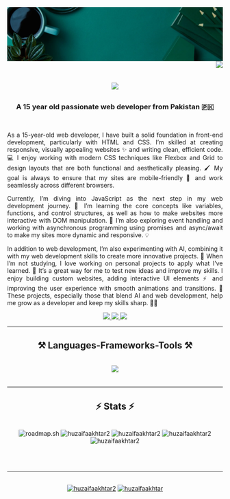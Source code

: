 <img align="center" src="Banner.jpg" />
<img align="right" src="https://visitor-badge.laobi.icu/badge?page_id=HuzaifaAkhtar2.HuzaifaAkhtar2" />

<h1 align="center">
    <img src="https://readme-typing-svg.herokuapp.com/?font=Righteous&size=35&center=true&vCenter=true&width=500&height=70&duration=4000&lines=Hi+There!+👋;+I'm+Muhammad+Huzaifa+Akhtar!;" />
</h1>

<h3 align="center">A 15 year old passionate web developer from Pakistan 🇵🇰</h3>

<br/>
<p align="justify">As a 15-year-old web developer, I have built a solid foundation in front-end development, particularly with HTML and CSS. I’m skilled at creating responsive, visually appealing websites ✨ and writing clean, efficient code. 💻 I enjoy working with modern CSS techniques like Flexbox and Grid to design layouts that are both functional and aesthetically pleasing. 🖌️ My goal is always to ensure that my sites are mobile-friendly 📱 and work seamlessly across different browsers.</p>

<p align="justify">Currently, I’m diving into JavaScript as the next step in my web development journey. 🚀 I’m learning the core concepts like variables, functions, and control structures, as well as how to make websites more interactive with DOM manipulation. 🔧 I’m also exploring event handling and working with asynchronous programming using promises and async/await to make my sites more dynamic and responsive. 💡</p>

<p align="justify">In addition to web development, I’m also experimenting with AI, combining it with my web development skills to create more innovative projects. 🤖 When I’m not studying, I love working on personal projects to apply what I’ve learned. 🎨 It’s a great way for me to test new ideas and improve my skills. I enjoy building custom websites, adding interactive UI elements ⚡ and improving the user experience with smooth animations and transitions. 🌟 These projects, especially those that blend AI and web development, help me grow as a developer and keep my skills sharp. 👨‍💻</p>
<div align="center">
 
 </div>
 
<div align="center"> 
  <a href="mailto:huzaifaakh@outlook.com">
    <img src="https://img.shields.io/badge/Email-333333?style=for-the-badge&logo=gmail&logoColor=red" />
  </a>
  <a href="https://linkedin.com/in/huzaifaakhtar2" target="_blank">
    <img src="https://img.shields.io/badge/LinkedIn-0077B5?style=for-the-badge&logo=linkedin&logoColor=white" target="_blank" />
  </a>
  <a href="https://github.com/HuzaifaAkhtar2" target="_blank">
     <img src="https://img.shields.io/badge/Github-333333?style=for-the-badge&logo=github&logoColor=black" target="_blank" />
  </a>
</div>

 <hr/>
 
<h2 align="center">⚒️ Languages-Frameworks-Tools ⚒️</h2>
<br/>
<div align="center">
    <img src="https://skillicons.dev/icons?i=html,css,javascript,vscode,github,git,figma,nodejs,nextjs" />
</div>

<br/>
<hr/>

<h2 align="center">⚡ Stats ⚡</h2>
<br>
<div align=center>
<img src="https://roadmap.sh/card/wide/6771443070129741a8ecdc00?variant=dark" alt="roadmap.sh"/>
<img src="https://streak-stats.demolab.com/?user=huzaifaakhtar2&theme=react&hide_border=true&card_width=900" alt="huzaifaakhtar2" />
<img src="https://github-readme-stats.vercel.app/api?username=huzaifaakhtar2&show_icons=true&theme=react&hide_border=true&card_width=900" alt="huzaifaakhtar2" />
<img src="https://github-readme-stats.vercel.app/api/top-langs/?username=huzaifaakhtar2&theme=react&hide_border=true&card_width=900" alt="huzaifaakhtar2" />
<img src="https://github-readme-activity-graph.vercel.app/graph?username=huzaifaakhtar2&theme=react&hide_border=true&radius=4.5" alt="huzaifaakhtar2" />
</div>

<br/><br/>

<hr/>

<br/>

<div align="center">
<a href="https://www.buymeacoffee.com/huzaifaakhtar2"> <img src="https://cdn.buymeacoffee.com/buttons/v2/default-yellow.png" height="50" width="210" alt="huzaifaakhtar2" /></a>
<a href="https://ko-fi.com/huzaifaakhtar"> <img src="https://cdn.ko-fi.com/cdn/kofi3.png?v=3" height="50" width="210" alt="huzaifaakhtar" /></a>
</div>

<br/>
